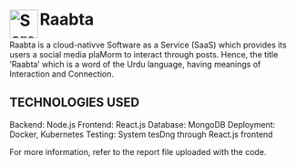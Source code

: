 # Raabta <img align="left" width="50" alt="Screenshot 2024-12-25 at 21 25 28" src="https://github.com/user-attachments/assets/466ecc63-1222-4b22-b0ad-07a7c537a7c9" />

Raabta is a cloud-nativve Software as a Service (SaaS) which provides its users a social media plaMorm to interact through posts. Hence, the title ‘Raabta’ which is a word of the Urdu language, having meanings of Interaction and Connection.

## TECHNOLOGIES USED
Backend: Node.js
Frontend: React.js
Database: MongoDB
Deployment: Docker, Kubernetes
Testing: System tesDng through React.js frontend

For more information, refer to the report file uploaded with the code.
